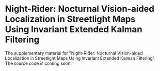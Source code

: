 # Night-Rider: Nocturnal Vision-aided Localization in Streetlight Maps Using Invariant Extended Kalman Filtering
The supplementary material for "Night-Rider: Nocturnal Vision-aided Localization in Streetlight Maps Using Invariant Extended Kalman Filtering". The source code is coming soon.

